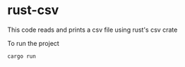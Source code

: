 # rust-csv
This code reads and prints a csv file using rust's csv crate

To run the project

`cargo run`
